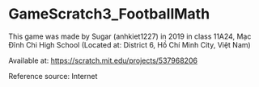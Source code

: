 # GameScratch3_FootballMath

This game was made by Sugar (anhkiet1227) in 2019 in class 11A24, Mạc Đĩnh Chi High School (Located at: District 6, Hồ Chí Minh City, Việt Nam)

Available at: https://scratch.mit.edu/projects/537968206

Reference source: Internet
